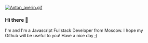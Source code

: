 [![Anton_averin.gif](https://s7.gifyu.com/images/Anton_averin.gif)](https://gifyu.com/image/QVuf)


### Hi there 👋

I'm and I'm a Javascript Fullstack Developer from Moscow.
I hope my Github will be useful to you!
Have a nice day ;)

